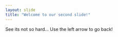 ```yaml
---
layout: slide
title: "Welcome to our second slide!"
---
```

See its not so hard...
Use the left arrow to go back!
